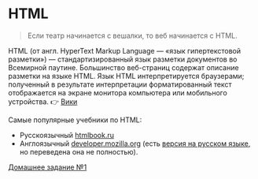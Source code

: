# HTML

> Если театр начинается с вешалки, то веб начинается с HTML.  

HTML (от англ. HyperText Markup Language — «язык гипертекстовой разметки») — стандартизированный язык разметки документов во Всемирной паутине. Большинство веб-страниц содержат описание разметки на языке HTML. Язык HTML интерпретируется браузерами; полученный в результате интерпретации форматированный текст отображается на экране монитора компьютера или мобильного устройства. :point_right: [Вики](https://ru.wikipedia.org/wiki/HTML)  

Самые популярные учебники по HTML:
* Русскоязычный [htmlbook.ru](http://htmlbook.ru/samhtml) 
* Англоязычный [developer.mozilla.org](https://developer.mozilla.org/en-US/docs/Learn/HTML/Introduction_to_HTML) (есть  [версия на русском языке](https://developer.mozilla.org/ru/docs/Learn/HTML/%D0%92%D0%B2%D0%B5%D0%B4%D0%B5%D0%BD%D0%B8%D0%B5_%D0%B2_HTML), но переведена она не полностью).  

[Домашнее задание №1](/steps/1_html_hw.md)